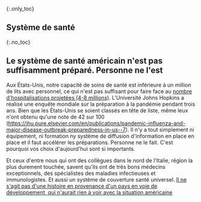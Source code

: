 {:.only_toc}
## Système de santé

{:.no_toc}
## Le système de santé américain n'est pas suffisamment préparé. Personne ne l'est

Aux États-Unis, notre capacité de soins de santé est inférieure à un million de lits avec personnel, ce qui n'est pas suffisant pour faire face au [nombre d'hospitalisations projetées (4-8 millions)](https://www.bloomberg.com/opinion/articles/2020-03-05/how-bad-is-the-coronavirus-let-s-compare-with-sars-ebola-flu). L'Université Johns Hopkins a réalisé une enquête mondiale sur la préparation à la pandémie pendant trois ans. Bien que les États-Unis se soient classés en tête de liste, même leux n'ont obtenu qu'une note de 42 sur 100 (https://jhu.pure.elsevier.com/en/publications/pandemic-influenza-and-major-disease-outbreak-preparedness-in-us--7). Il n'y a tout simplement ni équipement, ni formation ny système de diffusion d'information en place  en place et il faut accélérer les préparations. Personne ne le fait. C'est pourquoi vos choix d'aujourd'hui sont si importants.

Et ceux d'entre nous qui ont des collègues dans le nord de l'Italie, région la plus durement touchée, savent qu'ils ont de très bons médecins exceptionnels, des spécialistes des maladies infectieuses et
immunologistes. Et aussi un système de couverture santé universel. [Il ne s'agit pas d'une histoire en provenance d'un pays en voie de développement, qui n'aurait rien à voir avec la situation américaine](https://twitter.com/drkomanduri/status/1236720751073546240)
